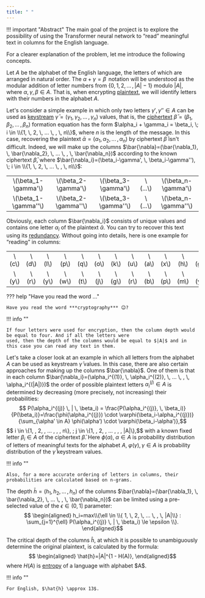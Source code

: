 ```yaml
---
title: " "
---
```

!!! important "Abstract"
    The main goal of the project is to explore the possibility of using the Transformer neural network to “read” 
    meaningful text in columns for the English language.

For a clearer explanation of the problem, let me introduce the following concepts.

Let $A$ be the alphabet of the English language, the letters of which are arranged in natural order. The 
$\alpha + \gamma = \beta \,$ notation will be understood as the modular addition of letter numbers from 
$\{ 0, \, 1, \, 2, \, ... \, , \, |A|- 1 \}$ modulo $|A|$, where $\alpha, \, \gamma, \, \beta \in A$. 
That is, when encrypting [plaintext](https://en.wikipedia.org/wiki/Plaintext), we will identify letters with 
their numbers in the alphabet $A$.

Let's consider a simple example in which only two letters $\gamma', \, \gamma'' \in A$ can be used as [keystream](https://en.wikipedia.org/wiki/Keystream) 
$\bar{\gamma}=(\gamma_1, \, \gamma_2, \, … \, , \, \gamma_n)$  values, that is, the [ciphertext](https://en.wikipedia.org/wiki/Ciphertext) 
$\bar{\beta}=(\beta_1, \, \beta_2, \, … \, , \, \beta_n)$ formation equation has the form 
$\alpha_i + \gamma_i = \beta_i, \; i \in \\{1, \, 2, \, … \, , \, n\\}$, where $n$ is the length of the message. 
In this case, recovering the plaintext $\bar{\alpha}=(\alpha_1, \, \alpha_2, \, ... \, , \, \alpha_n)$  by ciphertext
$\bar{\beta}$  isn't difficult. Indeed, we will make up the columns 
$\bar{\nabla}=(\bar{\nabla_1}, \, \bar{\nabla_2}, \, ... \, , \, \bar{\nabla_n})$ according to the known ciphertext 
$\bar{\beta}$, where $\bar{\nabla_i}=(\beta_i-\gamma', \, \beta_i-\gamma''), \; i \in \\{1, \, 2, \, ... \, , \, n\\}$:

<div align="center">
    <table align="center">
       <tr align="center"><td>\(\beta_1-\gamma'\)</td><td>\(\beta_2-\gamma'\)</td><td>\(\beta_3-\gamma'\)</td><td>\(...\)</td><td>\(\beta_n-\gamma'\)</td></tr>
       <tr align="center"><td>\(\beta_1-\gamma''\)</td><td>\(\beta_2-\gamma''\)</td><td>\(\beta_3-\gamma''\)</td><td>\(...\)</td><td>\(\beta_n-\gamma''\)</td></tr>
    </table>
</div>

Obviously, each column $\bar{\nabla_i}$ consists of unique values and contains one letter $\alpha_i$ of the plaintext 
$\bar{\alpha}$. You can try to recover this text using its [redundancy](https://en.wikipedia.org/wiki/Redundancy_(linguistics)).
Without going into details, here is one example 
for “reading” in columns:

<div align="center">
    <table align="center">
       <tr align="center"><td>\(c\)</td><td>\(d\)</td><td>\(l\)</td><td>\(p\)</td><td>\(q\)</td><td>\(o\)</td><td>\(k\)</td><td>\(u\)</td><td>\(a\)</td><td>\(x\)</td><td>\(h\)</td><td>\(g\)</td></tr>
       <tr align="center"><td>\(y\)</td><td>\(r\)</td><td>\(y\)</td><td>\(w\)</td><td>\(t\)</td><td>\(j\)</td><td>\(g\)</td><td>\(r\)</td><td>\(b\)</td><td>\(p\)</td><td>\(m\)</td><td>\(y\)</td></tr>
    </table>
</div>
??? help "Have you read the word ..."

    Have you read the word ***cryptography*** 😉?

!!! info ""

    If four letters were used for encryption, then the column depth would be equal to four. And if all the letters were 
    used, then the depth of the columns would be equal to $|A|$ and in this case you can read any text in them.

Let's take a closer look at an example in which all letters from the alphabet $A$ can be used as keystream 
$\bar{\gamma}$ values. In this case, there are also certain approaches for making up the columns $\bar{\nabla}$.
One of them is that in each column $\bar{\nabla_i}=(\alpha_i^{(1)}, \, \alpha_i^{(2)}, \, ... \, , \, \alpha_i^{(|A|)})$
the order of possible plaintext letters $\alpha_i^{(j)} \in A$ is determined by decreasing (more precisely, not increasing) their probabilities:
$$ P(\alpha_i^{(j)} \, | \, \beta_i) = \frac{P(\alpha_i^{(j)}, \,  \beta_i)}{P(\beta_i)}=\frac{\phi(\alpha_i^{(j)}) \cdot \varphi(\beta_i-\alpha_i^{(j)})}{\sum_{\alpha’ \in A} \phi(\alpha’) \cdot \varphi(\beta_i-\alpha’)},$$
$$ i \in \\{1, \, 2, \, ... \, , \, n\\\}, \; j \in \\{1, \, 2, \, ... \, , \, |A|\\},$$
with a known fixed letter $\beta_i \in A$ of the ciphertext $\bar{\beta}$. Here $\phi(\alpha), \; \alpha \in A$ is
probability distribution of letters of meaningful texts for the alphabet $A, \; \varphi (\gamma), \, \gamma \in A$ 
is probability distribution of the $\bar{\gamma}$ keystream values. 

!!! info ""

    Also, for a more accurate ordering of letters in columns, their probabilities are calculated based on n-grams.

The depth $\bar{h}=(h_1, \, h_2, \, ... \, , \, h_n)$  of the columns 
$\bar{\nabla}=(\bar{\nabla_1}, \, \bar{\nabla_2}, \, ... \, , \, \bar{\nabla_n})$ can be limited using a pre-selected 
value of the $\epsilon \in (0, 1]$ parameter:
$$ \begin{aligned} h_i=max\\{\ell \in \\{ 1, \, 2, \, ... \, , \, |A|\\} : \sum_{j=1}^{\ell} P(\alpha_i^{(j)} \, | \, \beta_i) \le \epsilon \\}. \end{aligned}$$

The critical depth of the columns $\hat{h}$, at which it is possible to unambiguously determine the original plaintext,
is calculated by the formula:
$$ \begin{aligned} \hat{h}=|A|^{1 - H(A)}, \end{aligned}$$
where $H(A)$ is [entropy](https://en.wikipedia.org/wiki/Entropy_(information_theory)) of a language with alphabet $A$. 

!!! info ""

    For English, $\hat{h} \approx 13$.